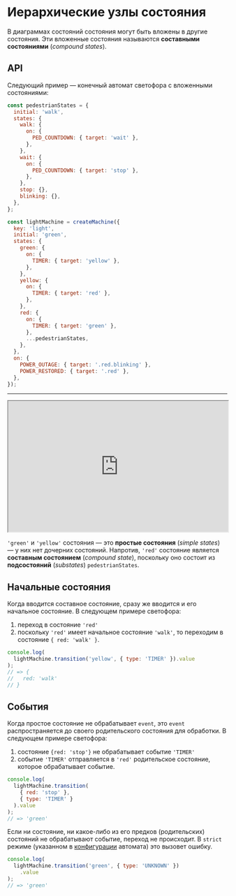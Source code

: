 # Иерархические узлы состояния

В диаграммах состояний состояния могут быть вложены в другие состояния. Эти вложенные состояния называются **составными состояниями** (_compound states_).

## API

Следующий пример — конечный автомат светофора с вложенными состояниями:

```js
const pedestrianStates = {
  initial: 'walk',
  states: {
    walk: {
      on: {
        PED_COUNTDOWN: { target: 'wait' },
      },
    },
    wait: {
      on: {
        PED_COUNTDOWN: { target: 'stop' },
      },
    },
    stop: {},
    blinking: {},
  },
};

const lightMachine = createMachine({
  key: 'light',
  initial: 'green',
  states: {
    green: {
      on: {
        TIMER: { target: 'yellow' },
      },
    },
    yellow: {
      on: {
        TIMER: { target: 'red' },
      },
    },
    red: {
      on: {
        TIMER: { target: 'green' },
      },
      ...pedestrianStates,
    },
  },
  on: {
    POWER_OUTAGE: { target: '.red.blinking' },
    POWER_RESTORED: { target: '.red' },
  },
});
```

---

<iframe src="https://stately.ai/viz/embed/?gist=e8af8924afe9352bf7d1e06f06407061" width="100%" height="300"></iframe>

`'green'` и `'yellow'` состояния — это **простые состояния** (_simple states_) — у них нет дочерних состояний. Напротив, `'red'` состояние является **составным состоянием** (_compound state_), поскольку оно состоит из **подсостояний** (_substates_) `pedestrianStates`.

## Начальные состояния

Когда вводится составное состояние, сразу же вводится и его начальное состояние. В следующем примере светофора:

1. переход в состояние `'red'`
2. поскольку `'red'` имеет начальное состояние `'walk'`, то переходим в состояние `{ red: 'walk' }`.

```js
console.log(
  lightMachine.transition('yellow', { type: 'TIMER' }).value
);
// => {
//   red: 'walk'
// }
```

## События

Когда простое состояние не обрабатывает `event`, это `event` распространяется до своего родительского состояния для обработки. В следующем примере светофора:

1. состояние `{red: 'stop'}` не обрабатывает событие `'TIMER'`
2. событие `'TIMER'` отправляется в `'red'` родительское состояние, которое обрабатывает событие.

```js
console.log(
  lightMachine.transition(
    { red: 'stop' },
    { type: 'TIMER' }
  ).value
);
// => 'green'
```

Если ни состояние, ни какое-либо из его предков (родительских) состояний не обрабатывают событие, переход не происходит. В `strict` режиме (указанном в [конфигурации](machines.md#configuration) автомата) это вызовет ошибку.

```js
console.log(
  lightMachine.transition('green', { type: 'UNKNOWN' })
    .value
);
// => 'green'
```
